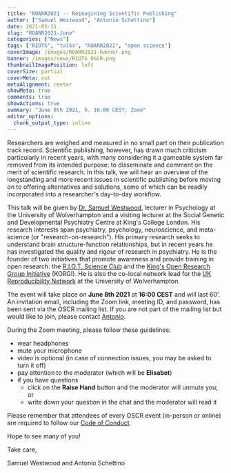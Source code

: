 ```yaml
---
title: "ROARR2021 -- Reimagining Scientific Publishing"
author: ["Samuel Westwood", "Antonio Schettino"]
date: 2021-05-31
slug: "ROARR2021-June"
categories: ["News"]
tags: ["RIOTS", "talks", "ROARR2021", "open science"]
coverImage: /images/ROARR2021-banner.png
banner: /images/news/RIOTS_OSCR.png
thumbnailImagePosition: left
coverSize: partial
coverMeta: out
metaAlignment: center
showMeta: true
comments: true
showActions: true
summary: "June 8th 2021, h. 16:00 CEST, Zoom"
editor_options: 
  chunk_output_type: inline
---
```


Researchers are weighed and measured in no small part on their publication track record. Scientific publishing, however, has drawn much criticism particularly in recent years, with many considering it a gameable system far removed from its intended purpose: to disseminate and comment on the merit of scientific research. In this talk, we will hear an overview of the longstanding and more recent issues in scientific publishing before moving on to offering alternatives and solutions, some of which can be readily incorporated into a researcher's day-to-day workflow.

This talk will be given by [Dr. Samuel Westwood](https://twitter.com/westwoodsam1), lecturer in Psychology at the University of Wolverhampton and a visiting lecturer at the Social Genetic and Developmental Psychiatry Centre at King's College London. His research interests span psychiatry, psychology, neuroscience, and meta-science (or "research-on-research"). His primary research seeks to understand brain structure-function relationships, but in recent years he has investigated the quality and rigour of research in psychiatry. He is the founder of two initiatives that promote awareness and provide training in open research: the [R.I.O.T. Science Club](http://riotscience.co.uk/about-us/) and the [King's Open Research Group Initiative](https://www.kcl.ac.uk/research/kings-open-research-group-initiative-korgi) (KORGI). He is also the co-local network lead for the [UK Reproducibility Network](https://www.ukrn.org/) at the University of Wolverhampton.

The event will take place on **June 8th 2021** at **16:00 CEST** and will last 60'. An invitation email, including the Zoom link, meeting ID, and password, has been sent via the OSCR mailing list. If you are not part of the mailing list but would like to join, please contact [Antonio](mailto:schettino@eur.nl).

During the Zoom meeting, please follow these guidelines:

* wear headphones
* mute your microphone
* video is optional (in case of connection issues, you may be asked to turn it off)
* pay attention to the moderator (which will be **Elisabet**)
* if you have questions
  - click on the **Raise Hand** button and the moderator will unmute you; or
  - write down your question in the chat and the moderator will read it

Please remember that attendees of every OSCR event (in-person or online) are required to follow our [Code of Conduct](https://www.openscience-rotterdam.com/coc/).

Hope to see many of you!

Take care,

Samuel Westwood and Antonio Schettino


